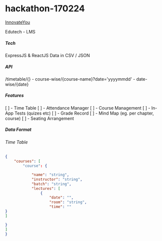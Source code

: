 
# hackathon-170224

[InnovateYou](https://innovateyou.in)

Edutech - LMS

##### Tech

ExpressJS & ReactJS
Data in CSV / JSON

##### API

/timetable/{} - course-wise/{course-name}?date='yyyymmdd' - date-wise/{date}

##### Features

[ ] - Time Table
[ ] - Attendance Manager
[ ] - Course Management
[ ] - In-App Tests (quizes etc)
[ ] - Grade Record
[ ] - Mind Map (eg. per chapter, course)
[ ] - Seating Arrangement

##### Data Format

###### Time Table

```json
{
    "courses": [
        "course": {

            "name": "string",
            "instructor": "string",
            "batch": "string",
            "lectures": [
                {
                    "date": "",
                    "room": "string",
                    "time": ""
}
]

}
]
}
```
